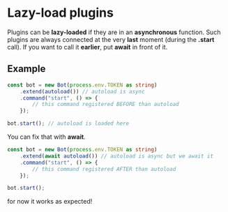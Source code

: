 # Lazy-load plugins

Plugins can be **lazy-loaded** if they are in an **asynchronous** function. Such plugins are always connected at the very **last** moment (during the **.start** call). If you want to call it **earlier**, put **await** in front of it.

## Example

```ts
const bot = new Bot(process.env.TOKEN as string)
    .extend(autoload()) // autoload is async
    .command("start", () => {
        // this command registered BEFORE than autoload
    });

bot.start(); // autoload is loaded here
```

You can fix that with **await**.

```ts
const bot = new Bot(process.env.TOKEN as string)
    .extend(await autoload()) // autoload is async but we await it
    .command("start", () => {
        // this command registered AFTER than autoload
    });

bot.start();
```

for now it works as expected!
